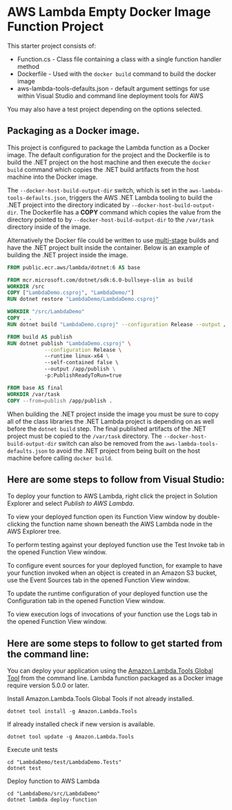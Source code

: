 # AWS Lambda Empty Docker Image Function Project

This starter project consists of:

* Function.cs - Class file containing a class with a single function handler method
* Dockerfile - Used with the `docker build` command to build the docker image
* aws-lambda-tools-defaults.json - default argument settings for use within Visual Studio and command line deployment
  tools for AWS

You may also have a test project depending on the options selected.

## Packaging as a Docker image.

This project is configured to package the Lambda function as a Docker image. The default configuration for the project
and the Dockerfile is to build
the .NET project on the host machine and then execute the `docker build` command which copies the .NET build artifacts
from the host machine into
the Docker image.

The `--docker-host-build-output-dir` switch, which is set in the `aws-lambda-tools-defaults.json`, triggers the
AWS .NET Lambda tooling to build the .NET project into the directory indicated by `--docker-host-build-output-dir`. The
Dockerfile
has a **COPY** command which copies the value from the directory pointed to by `--docker-host-build-output-dir` to
the `/var/task` directory inside of the
image.

Alternatively the Docker file could be written to
use [multi-stage](https://docs.docker.com/develop/develop-images/multistage-build/) builds and
have the .NET project built inside the container. Below is an example of building the .NET project inside the image.

```dockerfile
FROM public.ecr.aws/lambda/dotnet:6 AS base

FROM mcr.microsoft.com/dotnet/sdk:6.0-bullseye-slim as build
WORKDIR /src
COPY ["LambdaDemo.csproj", "LambdaDemo/"]
RUN dotnet restore "LambdaDemo/LambdaDemo.csproj"

WORKDIR "/src/LambdaDemo"
COPY . .
RUN dotnet build "LambdaDemo.csproj" --configuration Release --output /app/build

FROM build AS publish
RUN dotnet publish "LambdaDemo.csproj" \
            --configuration Release \ 
            --runtime linux-x64 \
            --self-contained false \ 
            --output /app/publish \
            -p:PublishReadyToRun=true  

FROM base AS final
WORKDIR /var/task
COPY --from=publish /app/publish .
```

When building the .NET project inside the image you must be sure to copy all of the class libraries the .NET Lambda
project is depending on
as well before the `dotnet build` step. The final published artifacts of the .NET project must be copied to
the `/var/task` directory.
The `--docker-host-build-output-dir` switch can also be removed from the `aws-lambda-tools-defaults.json` to avoid the
.NET project from being built on the host machine before calling `docker build`.

## Here are some steps to follow from Visual Studio:

To deploy your function to AWS Lambda, right click the project in Solution Explorer and select *Publish to AWS Lambda*.

To view your deployed function open its Function View window by double-clicking the function name shown beneath the AWS
Lambda node in the AWS Explorer tree.

To perform testing against your deployed function use the Test Invoke tab in the opened Function View window.

To configure event sources for your deployed function, for example to have your function invoked when an object is
created in an Amazon S3 bucket, use the Event Sources tab in the opened Function View window.

To update the runtime configuration of your deployed function use the Configuration tab in the opened Function View
window.

To view execution logs of invocations of your function use the Logs tab in the opened Function View window.

## Here are some steps to follow to get started from the command line:

You can deploy your application using
the [Amazon.Lambda.Tools Global Tool](https://github.com/aws/aws-extensions-for-dotnet-cli#aws-lambda-amazonlambdatools)
from the command line. Lambda function packaged as a Docker image require version 5.0.0 or later.

Install Amazon.Lambda.Tools Global Tools if not already installed.

```
dotnet tool install -g Amazon.Lambda.Tools
```

If already installed check if new version is available.

```
dotnet tool update -g Amazon.Lambda.Tools
```

Execute unit tests

```
cd "LambdaDemo/test/LambdaDemo.Tests"
dotnet test
```

Deploy function to AWS Lambda

```
cd "LambdaDemo/src/LambdaDemo"
dotnet lambda deploy-function
```
